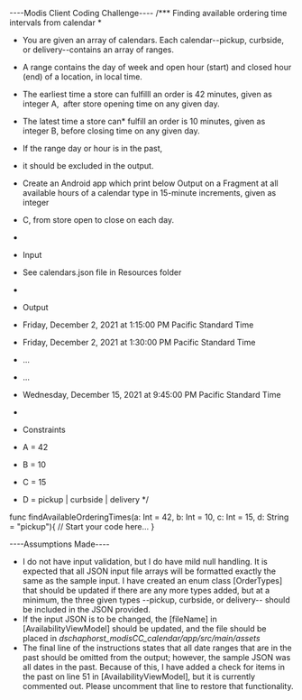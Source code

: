 ----Modis Client Coding Challenge----
/*** Finding available ordering time intervals from calendar
*
* You are given an array of calendars. Each calendar--pickup, curbside, or delivery--contains an array of ranges.
* A range contains the day of week and open hour (start) and closed hour (end) of a location, in local time.
* The earliest time a store can fulfilll an order is 42 minutes, given as integer A,  after store opening time on any given day.
* The latest time a store can* fulfill an order is 10 minutes, given as integer B, before closing time on any given day.
* If the range day or hour is in the past,
* it should be excluded in the output.

* Create an Android app which print below Output on a Fragment at all available hours of a calendar type in 15-minute increments, given as integer
* C, from store open to close on each day.
*
* Input
* See calendars.json file in Resources folder
*
* Output
* Friday, December 2, 2021 at 1:15:00 PM Pacific Standard Time
* Friday, December 2, 2021 at 1:30:00 PM Pacific Standard Time
* ...
* ...
* Wednesday, December 15, 2021 at 9:45:00 PM Pacific Standard Time
*
* Constraints
* A = 42
* B = 10
* C = 15
* D = pickup | curbside | delivery
  */

func findAvailableOrderingTimes(a: Int = 42, b: Int = 10, c: Int = 15, d: String = "pickup"){
// Start your code here...
}

----Assumptions Made----
- I do not have input validation, but I do have mild null handling. It is expected that all JSON
input file arrays will be formatted exactly the same as the sample input. I have created an
enum class [OrderTypes] that should be updated if there are any more types added, but at a minimum,
the three given types --pickup, curbside, or delivery-- should be included in the JSON provided.
- If the input JSON is to be changed, the [fileName] in [AvailabilityViewModel] should be updated,
and the file should be placed in *dschaphorst_modisCC_calendar/app/src/main/assets*
- The final line of the instructions states that all date ranges that are in the past should be
omitted from the output; however, the sample JSON was all dates in the past. Because of this, I
have added a check for items in the past on line 51 in [AvailabilityViewModel], but it is 
currently commented out. Please uncomment that line to restore that functionality.